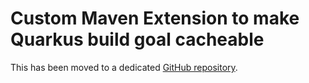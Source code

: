 # Custom Maven Extension to make Quarkus build goal cacheable

This has been moved to a dedicated [GitHub repository](https://github.com/gradle/quarkus-build-caching-extension).